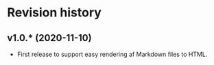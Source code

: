 Revision history
=================================



v1.0.* (2020-11-10)
---------------------------------

* First release to support easy rendering af Markdown files to HTML.
